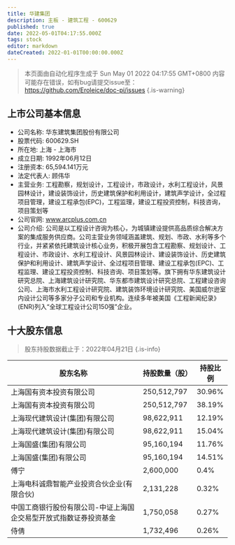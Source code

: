 ```yaml
---
title: 华建集团
description: 主板 - 建筑工程 - 600629
published: true
date: 2022-05-01T04:17:55.000Z
tags: stock
editor: markdown
dateCreated: 2022-01-01T00:00:00.000Z
---
```


> 本页面由自动化程序生成于 Sun May 01 2022 04:17:55 GMT+0800
> 内容可能存在错误，如有bug请提交issue至：https://github.com/Eroleice/doc-pi/issues
{.is-warning}

## 上市公司基本信息
- 公司名称: 华东建筑集团股份有限公司
- 股票代码: 600629.SH
- 所在地: 上海 - 上海市
- 成立日期: 1992年06月12日
- 注册资本: 65,594.141万元
- 法定代表人: 顾伟华
- 主营业务: 工程勘察，规划设计，工程设计，市政设计，水利工程设计，风景园林设计，建设装饰设计，历史建筑保护和利用设计，建筑声学设计，全过程项目管理，建设工程承包(EPC)，工程监理，建设工程投资控制，科技咨询，项目策划等
- 公司官网: www.arcplus.com.cn
- 公司介绍: 公司是以工程设计咨询为核心，为城镇建设提供高品质综合解决方案的集成服务供应商。公司主营业务领域涵盖建筑、规划、市政、水利等多个行业，并紧紧依托建筑设计核心业务，积极开展包含工程勘察、规划设计、工程设计、市政设计、水利工程设计、风景园林设计、建设装饰设计、历史建筑保护和利用设计、建筑声学设计、全过程项目管理、建设工程承包(EPC)、工程监理、建设工程投资控制、科技咨询、项目策划等。旗下拥有华东建筑设计研究总院、上海建筑设计研究院、华东都市建筑设计研究总院、工程建设咨询公司、上海市水利工程设计研究院、建筑装饰环境设计研究院、美国威尔逊室内设计公司等多家分子公司和专业机构。连续多年被美国《工程新闻纪录》(ENR)列入“全球工程设计公司150强”企业。


## 十大股东信息
> 股东持股数据截止于：2022年04月21日
{.is-info}

| 股东名称 | 持股数量（股） | 持股比例 |
| --- | --- | --- |
| 上海国有资本投资有限公司 | 250,512,797 | 30.96% |
| 上海国有资本投资有限公司 | 250,512,797 | 38.19% |
| 上海现代建筑设计(集团)有限公司 | 98,622,911 | 12.19% |
| 上海现代建筑设计(集团)有限公司 | 98,622,911 | 15.04% |
| 上海国盛(集团)有限公司 | 95,160,194 | 11.76% |
| 上海国盛(集团)有限公司 | 95,160,194 | 14.51% |
| 傅宁 | 2,600,000 | 0.4% |
| 上海电科诚鼎智能产业投资合伙企业(有限合伙) | 2,131,228 | 0.32% |
| 中国工商银行股份有限公司-中证上海国企交易型开放式指数证券投资基金 | 1,750,058 | 0.27% |
| 侍倩 | 1,732,496 | 0.26% |




